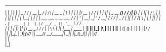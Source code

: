   _     _   _                   _________  _____ _____          _____ _____ _   _ _    _  ____                          __
 | |   | | | |            _    / / /  __ \|_   _/ ____|   /\   |  __ \_   _| \ | | |  | |/ __ \                        / /
 | |__ | |_| |_ _ __  ___(_)  / / /| |__) | | || |       /  \  | |  | || | |  \| | |__| | |  | | ___ ___  _ __ ___    / / 
 | '_ \| __| __| '_ \/ __|   / / / |  _  /  | || |      / /\ \ | |  | || | | . ` |  __  | |  | |/ __/ _ \| '_ ` _ \  / /  
 | | | | |_| |_| |_) \__ \_ / / /  | | \ \ _| || |____ / ____ \| |__| || |_| |\  | |  | | |__| | (_| (_) | | | | | |/ /   
 |_| |_|\__|\__| .__/|___(_)_/_/   |_|  \_\_____\_____/_/    \_\_____/_____|_| \_|_|  |_|\____(_)___\___/|_| |_| |_/_/    
               | |                                                                                                        
               |_|                                                                                                        
